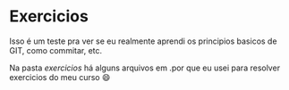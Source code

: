 # Exercicios

Isso é um teste pra ver se eu realmente aprendi os principios basicos de GIT, como commitar, etc.

Na pasta _exercicios_ há alguns arquivos em .por que eu usei para resolver exercicios do meu curso :smile:

